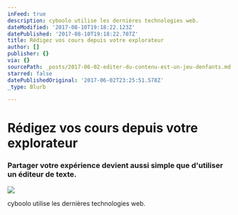 ```yaml
---
inFeed: true
description: cyboolo utilise les dernières technologies web.
dateModified: '2017-08-10T19:18:22.123Z'
datePublished: '2017-08-10T19:18:22.707Z'
title: Rédigez vos cours depuis votre explorateur
author: []
publisher: {}
via: {}
sourcePath: _posts/2017-06-02-editer-du-contenu-est-un-jeu-denfants.md
starred: false
datePublishedOriginal: '2017-06-02T23:25:51.578Z'
_type: Blurb

---
```

# **Rédigez vos cours depuis votre explorateur**

### Partager votre expérience devient aussi simple que d'utiliser un éditeur de texte.
![](https://the-grid-user-content.s3-us-west-2.amazonaws.com/774d4915-9178-463f-baff-a7a93bb2dae6.gif)

cyboolo utilise les dernières technologies web.